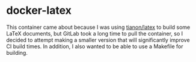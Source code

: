 # docker-latex

This container came about because I was using [tianon/latex][] to build some
LaTeX documents, but GitLab took a long time to pull the container, so I decided
to attempt making a smaller version that will significantly improve CI build
times. In addition, I also wanted to be able to use a Makefile for building.


[tianon/latex]: https://hub.docker.com/r/tianon/latex/

